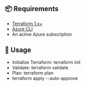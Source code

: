 ## 📦 Requirements

- [Terraform 1.x+](https://developer.hashicorp.com/terraform/downloads)
- [Azure CLI](https://learn.microsoft.com/en-us/cli/azure/install-azure-cli)
- An active Azure subscription

## 🚀 Usage

- Initialize Terraform: terraform init
- Validate: terraform validate
- Plan: terraform plan
- terraform apply --auto-approve